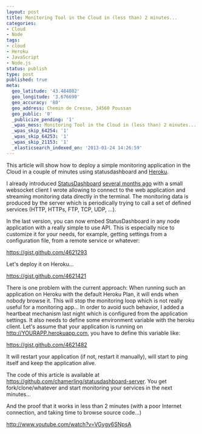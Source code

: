 ```yaml
---
layout: post
title: Monitoring Tool in the Cloud in (less than) 2 minutes...
categories:
- Cloud
- Node
tags:
- cloud
- Heroku
- JavaScript
- Node.js
status: publish
type: post
published: true
meta:
  geo_latitude: '43.484082'
  geo_longitude: '3.676690'
  geo_accuracy: '80'
  geo_address: Chemin de Cresse, 34560 Poussan
  geo_public: '0'
  _publicize_pending: '1'
  _wpas_mess: Monitoring Tool in the Cloud in (less than) 2 minutes...
  _wpas_skip_64254: '1'
  _wpas_skip_64253: '1'
  _wpas_skip_21153: '1'
  _elasticsearch_indexed_on: '2013-01-24 14:26:59'
---
```

This article will show how to deploy a simple monitoring application in the Cloud in a couple of minutes using statusdashboard and <a class="zem_slink" title="Heroku" href="http://www.heroku.com/" target="_blank" rel="homepage">Heroku</a>.

I already introduced <a href="https://github.com/obazoud/statusdashboard" target="_blank">StatusDashboard</a> <a title="Node.js client for Status Dashboard" href="http://chamerling.org/2012/10/23/node-js-client-for-status-dashboard/" target="_blank">several months ago</a> with a small websocket client I wrote allowing to connect to the web application and streaming monitoring data directly in the terminal. The monitoring data is produced by the server which is periodically trying to call a set of defined services (HTTP, HTTPs, FTP, TCP, UDP, ...).

In the last version, you can now embed StatusDashboard in any node application with a really simple to use API. This is especially nice to customize it for your needs, for example, getting settings from a configuration file, from a remote service or whatever:

https://gist.github.com/4621293

Let's deploy it on Heroku...

https://gist.github.com/4621421

There is one problem with the current approach: When running such an application on Heroku with the default Heroku Plan, it will ends when nobody browse it. This will stop the monitoring loop which is not really useful for a monitoring app... In order to avoid such behavior, I added a heartbeat mechanism last night which is configured from the application settings. It also needs to define some environment variable with the heroku client. Let's assume that your application is running on http://YOURAPP.herokuapp.com, you have to define this variable like:

https://gist.github.com/4621482

It will restart your application (if not, restart it manually), will start to ping itself and keep the application alive.

The code of this article is available at https://github.com/chamerling/statusdashboard-server. You get fork/clone/whatever and start monitoring your services in the next minutes...

And the proof that it works in less than 2 minutes (with a poor Internet connection, and taking time to browse source code...)

http://www.youtube.com/watch?v=VGygy6SNpsA

&nbsp;
